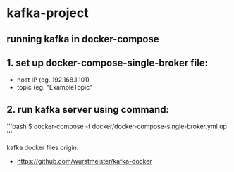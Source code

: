 # kafka-project
 
## running  kafka in docker-compose

## 1. set up docker-compose-single-broker file:

* host IP (eg. 192.168.1.101)
* topic   (eg. "ExampleTopic"

## 2. run kafka server using command:

'''bash
$ docker-compose -f docker/docker-compose-single-broker.yml up
'''


kafka docker files origin:

* https://github.com/wurstmeister/kafka-docker<br>
